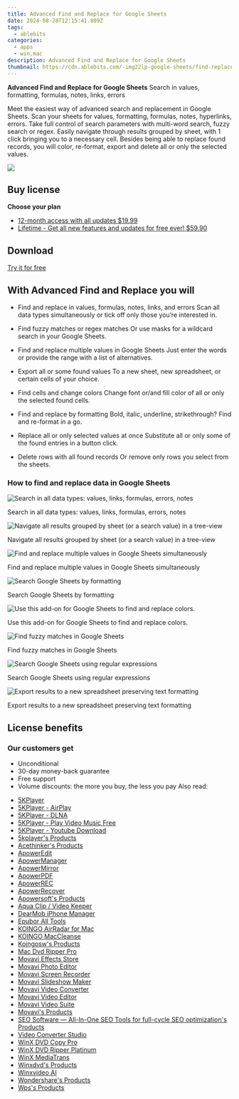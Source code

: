 ```yaml
---
title: Advanced Find and Replace for Google Sheets
date: 2024-08-28T12:15:41.809Z
tags: 
  - ablebits
categories: 
  - apps
  - win,mac
description: Advanced Find and Replace for Google Sheets
thumbnail: https://cdn.ablebits.com/-img22lp-google-sheets/find-replace/look-in.webp
---
```


**Advanced Find and Replace for Google Sheets**
Search in values, formatting, formulas, notes, links, errors

Meet the easiest way of advanced search and replacement in Google Sheets. Scan your sheets for values, formatting, formulas, notes, hyperlinks, errors. Take full control of search parameters with multi-word search, fuzzy search or regex. Easily navigate through results grouped by sheet, with 1 click bringing you to a necessary cell. Besides being able to replace found records, you will color, re-format, export and delete all or only the selected values.

![](https://cdn.ablebits.com/-img22lp-google-sheets/find-replace/header-cover.webp)

## Buy license

**Choose your plan**

- [12-month access with all updates $19.99](https://secure.2checkout.com/order/checkout.php?PRODS=4721360&QTY=1&AFFILIATE=108875&CART=1&CARD=2&DESIGN_TYPE=2&SHORT_FORM=1&COUPON=TrSbExpr-MjAdns-01&CLEAN_CART=ALL&SRC=website)
- [Lifetime - Get all new features and updates for free ever! $59.90](https://secure.2checkout.com/order/checkout.php?PRODS=4729642&QTY=1&AFFILIATE=108875&CART=1&CARD=2&DESIGN_TYPE=2&SHORT_FORM=1&CLEAN_CART=ALL&SRC=website)

## Download

[Try it for free](https://workspace.google.com/marketplace/app/advanced_find_and_replace/460077608560)

## With Advanced Find and Replace you will

-   Find and replace in values, formulas, notes, links, and errors Scan all data types simultaneously or tick off only those you’re interested in.
-   Find fuzzy matches or regex matches Or use masks for a wildcard search in your Google Sheets.
-   Find and replace multiple values in Google Sheets Just enter the words or provide the range with a list of alternatives.
-   Export all or some found values To a new sheet, new spreadsheet, or certain cells of your choice.

-   Find cells and change colors Change font or/and fill color of all or only the selected found cells.
-   Find and replace by formatting Bold, italic, underline, strikethrough? Find and re-format in a go.
-   Replace all or only selected values at once Substitute all or only some of the found entries in a button click.
-   Delete rows with all found records Or remove only rows you select from the sheets.

### How to find and replace data in Google Sheets


 ![Search in all data types: values, links, formulas, errors, notes](https://cdn.ablebits.com/-img22lp-google-sheets/find-replace/look-in.png)

Search in all data types: values, links, formulas, errors, notes

 ![Navigate all results grouped by sheet (or a search value) in a tree-view](https://cdn.ablebits.com/-img22lp-google-sheets/find-replace/navigate-found-values.png)

Navigate all results grouped by sheet (or a search value) in a tree-view

 ![Find and replace multiple values in Google Sheets simultaneously](https://cdn.ablebits.com/-img22lp-google-sheets/find-replace/find-replace-multiple-values.png)

Find and replace multiple values in Google Sheets simultaneously

 ![Search Google Sheets by formatting](https://cdn.ablebits.com/-img22lp-google-sheets/find-replace/find-colored-cells.png)

Search Google Sheets by formatting

 ![Use this add-on for Google Sheets to find and replace colors.](https://cdn.ablebits.com/-img22lp-google-sheets/find-replace/replace-color.png)

Use this add-on for Google Sheets to find and replace colors.

 ![Find fuzzy matches in Google Sheets](https://cdn.ablebits.com/-img22lp-google-sheets/find-replace/fuzzy-search.png)

Find fuzzy matches in Google Sheets

 ![Search Google Sheets using regular expressions](https://cdn.ablebits.com/-img22lp-google-sheets/find-replace/regex-search.png)

Search Google Sheets using regular expressions

 ![Export results to a new spreadsheet preserving text formatting](https://cdn.ablebits.com/-img22lp-google-sheets/find-replace/export-results.png)

Export results to a new spreadsheet preserving text formatting

## License benefits

### Our customers get

- Unconditional
- 30-day money-back guarantee
- Free support
- Volume discounts: the more you buy, the less you pay 
<span class="atpl-alsoreadstyle">Also read:</span>
<div><ul>
<li><a href="https://tools.techidaily.com/5kplayer/5k-player/"><u>5KPlayer</u></a></li>
<li><a href="https://tools.techidaily.com/5kplayer/airplay/"><u>5KPlayer - AirPlay</u></a></li>
<li><a href="https://tools.techidaily.com/5kplayer/dlna/"><u>5KPlayer - DLNA</u></a></li>
<li><a href="https://tools.techidaily.com/5kplayer/video-music-player/"><u>5KPlayer - Play Video Music Free</u></a></li>
<li><a href="https://tools.techidaily.com/5kplayer/youtube-download/"><u>5KPlayer - Youtube Download</u></a></li>
<li><a href="https://tools.techidaily.com/5kplayer/products/"><u>5kplayer's Products</u></a></li>
<li><a href="https://tools.techidaily.com/acethinker/products/"><u>Acethinker's Products</u></a></li>
<li><a href="https://tools.techidaily.com/apowersoft/video-editor/"><u>ApowerEdit</u></a></li>
<li><a href="https://tools.techidaily.com/apowersoft/phone-manager/"><u>ApowerManager</u></a></li>
<li><a href="https://tools.techidaily.com/apowersoft/phone-mirror/"><u>ApowerMirror</u></a></li>
<li><a href="https://tools.techidaily.com/apowersoft/apower-pdf/"><u>ApowerPDF</u></a></li>
<li><a href="https://tools.techidaily.com/apowersoft/record-all-screen/"><u>ApowerREC</u></a></li>
<li><a href="https://tools.techidaily.com/apowersoft/data-recovery/"><u>ApowerRecover</u></a></li>
<li><a href="https://tools.techidaily.com/apowersoft/products/"><u>Apowersoft's Products</u></a></li>
<li><a href="https://tools.techidaily.com/acethinker/aquaclip-downloader/"><u>Aqua Clip / Video Keeper</u></a></li>
<li><a href="https://tools.techidaily.com/5kplayer/iphone-manager/"><u>DearMob iPhone Manager</u></a></li>
<li><a href="https://tools.techidaily.com/epubor/products/"><u>Epubor All Tools</u></a></li>
<li><a href="https://tools.techidaily.com/koingosw/airradar/"><u>KOINGO AirRadar for Mac</u></a></li>
<li><a href="https://tools.techidaily.com/koingosw/maccleanse/"><u>KOINGO MacCleanse</u></a></li>
<li><a href="https://tools.techidaily.com/koingosw/products/"><u>Koingosw's Products</u></a></li>
<li><a href="https://tools.techidaily.com/macdvdripperpro/products/"><u>Mac Dvd Ripper Pro </u></a></li>
<li><a href="https://tools.techidaily.com/movavi/effects-store/"><u>Movavi Effects Store</u></a></li>
<li><a href="https://tools.techidaily.com/movavi/photo-editor/"><u>Movavi Photo Editor</u></a></li>
<li><a href="https://tools.techidaily.com/movavi/screen-recorder/"><u>Movavi Screen Recorder</u></a></li>
<li><a href="https://tools.techidaily.com/movavi/slideshow-maker/"><u>Movavi Slideshow Maker</u></a></li>
<li><a href="https://tools.techidaily.com/movavi/video-converter/"><u>Movavi Video Converter</u></a></li>
<li><a href="https://tools.techidaily.com/movavi/video-editor/"><u>Movavi Video Editor</u></a></li>
<li><a href="https://tools.techidaily.com/movavi/video-suite/"><u>Movavi Video Suite</u></a></li>
<li><a href="https://tools.techidaily.com/movavi/products/"><u>Movavi's Products</u></a></li>
<li><a href="https://tools.techidaily.com/link-assistant/products/"><u>SEO Software — All-In-One SEO Tools for full-cycle SEO optimization's Products</u></a></li>
<li><a href="https://tools.techidaily.com/apowersoft/video-converter-studio/"><u>Video Converter Studio</u></a></li>
<li><a href="https://tools.techidaily.com/winxdvd/dvd-copy-pro/"><u>WinX DVD Copy Pro</u></a></li>
<li><a href="https://tools.techidaily.com/winxdvd/dvd-ripper-platinum/"><u>WinX DVD Ripper Platinum</u></a></li>
<li><a href="https://tools.techidaily.com/winxdvd/mediatrans/"><u>WinX MediaTrans</u></a></li>
<li><a href="https://tools.techidaily.com/winxdvd/products/"><u>Winxdvd's Products</u></a></li>
<li><a href="https://tools.techidaily.com/winxdvd/winxvideo-ai/"><u>Winxvideo AI</u></a></li>
<li><a href="https://tools.techidaily.com/wondershare/products/"><u>Wondershare's Products</u></a></li>
<li><a href="https://tools.techidaily.com/wps/products/"><u>Wps's Products</u></a></li>
</ul></div>

<ins class="adsbygoogle"
      style="display:block"
      data-ad-client="ca-pub-7571918770474297"
      data-ad-slot="8358498916"
      data-ad-format="auto"
      data-full-width-responsive="true"></ins>